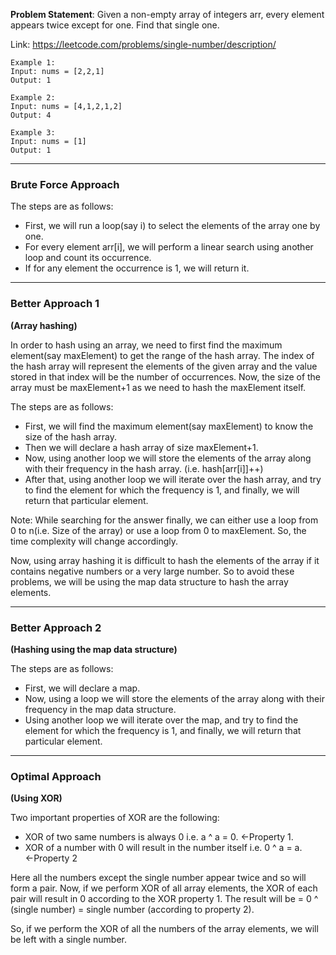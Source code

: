 **Problem Statement**: Given a non-empty array of integers arr, every element appears twice except for one. Find that single one.

Link: https://leetcode.com/problems/single-number/description/

```
Example 1:
Input: nums = [2,2,1]
Output: 1

Example 2:
Input: nums = [4,1,2,1,2]
Output: 4

Example 3:
Input: nums = [1]
Output: 1
```
---------------------------------------------------------------------------------
### Brute Force Approach

The steps are as follows:

- First, we will run a loop(say i) to select the elements of the array one by one.
- For every element arr[i], we will perform a linear search using another loop and count its occurrence.
- If for any element the occurrence is 1, we will return it.

---------------------------------------------------------------------------------

### Better Approach 1

**(Array hashing)**

In order to hash using an array, we need to first find the maximum element(say maxElement) to get the range of the hash array. The index of the hash array will represent the elements of the given array and the value stored in that index will be the number of occurrences. Now, the size of the array must be maxElement+1 as we need to hash the maxElement itself.

The steps are as follows:

- First, we will find the maximum element(say maxElement) to know the size of the hash array.
- Then we will declare a hash array of size maxElement+1.
- Now, using another loop we will store the elements of the array along with their frequency in the hash array. (i.e. hash[arr[i]]++)
- After that, using another loop we will iterate over the hash array, and try to find the element for which the frequency is 1, and finally, we will return that particular element.

Note: While searching for the answer finally, we can either use a loop from 0 to n(i.e. Size of the array) or use a loop from 0 to maxElement. So, the time complexity will change accordingly.

Now, using array hashing it is difficult to hash the elements of the array if it contains negative numbers or a very large number. So to avoid these problems, we will be using the map data structure to hash the array elements.

----------------------------------------------------------------------------------

### Better Approach 2

**(Hashing using the map data structure)**

The steps are as follows:

- First, we will declare a map.
- Now, using a loop we will store the elements of the array along with their frequency in the map data structure.
- Using another loop we will iterate over the map, and try to find the element for which the frequency is 1, and finally, we will return that particular element.

----------------------------------------------------------------------------------

### Optimal Approach

**(Using XOR)**

Two important properties of XOR are the following:

- XOR of two same numbers is always 0 i.e. a ^ a = 0. ←Property 1.
- XOR of a number with 0 will result in the number itself i.e. 0 ^ a = a.  ←Property 2

Here all the numbers except the single number appear twice and so will form a pair. Now, if we perform XOR of all array elements, the XOR of each pair will result in 0 according to the XOR property 1. The result will be = 0 ^ (single number) = single number (according to property 2).

So, if we perform the XOR of all the numbers of the array elements, we will be left with a single number.
